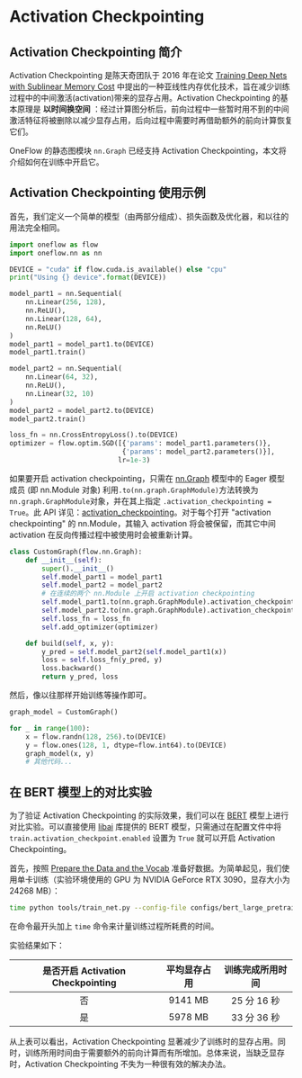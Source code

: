 # Activation Checkpointing

## Activation Checkpointing 简介

Activation Checkpointing 是陈天奇团队于 2016 年在论文 [Training Deep Nets with Sublinear Memory Cost](https://arxiv.org/abs/1604.06174) 中提出的一种亚线性内存优化技术，旨在减少训练过程中的中间激活(activation)带来的显存占用。Activation Checkpointing 的基本原理是 **以时间换空间** ：经过计算图分析后，前向过程中一些暂时用不到的中间激活特征将被删除以减少显存占用，后向过程中需要时再借助额外的前向计算恢复它们。

OneFlow 的静态图模块 `nn.Graph` 已经支持 Activation Checkpointing，本文将介绍如何在训练中开启它。

## Activation Checkpointing 使用示例

首先，我们定义一个简单的模型（由两部分组成）、损失函数及优化器，和以往的用法完全相同。

```python
import oneflow as flow
import oneflow.nn as nn

DEVICE = "cuda" if flow.cuda.is_available() else "cpu"
print("Using {} device".format(DEVICE))

model_part1 = nn.Sequential(
    nn.Linear(256, 128), 
    nn.ReLU(),
    nn.Linear(128, 64),
    nn.ReLU()
)
model_part1 = model_part1.to(DEVICE)
model_part1.train()

model_part2 = nn.Sequential(
    nn.Linear(64, 32), 
    nn.ReLU(),
    nn.Linear(32, 10)
)
model_part2 = model_part2.to(DEVICE)
model_part2.train()

loss_fn = nn.CrossEntropyLoss().to(DEVICE)
optimizer = flow.optim.SGD([{'params': model_part1.parameters()},
                            {'params': model_part2.parameters()}],
                           lr=1e-3)
```

如果要开启 activation checkpointing，只需在 [nn.Graph](../basics/08_nn_graph.md) 模型中的 Eager 模型成员 (即 nn.Module 对象) 利用`.to(nn.graph.GraphModule)`方法转换为`nn.graph.GraphModule`对象，并在其上指定 `.activation_checkpointing = True`。此 API 详见：[activation_checkpointing](https://oneflow.readthedocs.io/en/v0.8.1/generated/oneflow.nn.graph.block_config.BlockConfig.activation_checkpointing.html)。对于每个打开 "activation checkpointing" 的 nn.Module，其输入 activation 将会被保留，而其它中间 activation 在反向传播过程中被使用时会被重新计算。

```python
class CustomGraph(flow.nn.Graph):
    def __init__(self):
        super().__init__()
        self.model_part1 = model_part1
        self.model_part2 = model_part2
        # 在连续的两个 nn.Module 上开启 activation checkpointing
        self.model_part1.to(nn.graph.GraphModule).activation_checkpointing = True
        self.model_part2.to(nn.graph.GraphModule).activation_checkpointing = True
        self.loss_fn = loss_fn
        self.add_optimizer(optimizer)

    def build(self, x, y):
        y_pred = self.model_part2(self.model_part1(x))
        loss = self.loss_fn(y_pred, y)
        loss.backward()
        return y_pred, loss
```

然后，像以往那样开始训练等操作即可。

```python
graph_model = CustomGraph()

for _ in range(100):
    x = flow.randn(128, 256).to(DEVICE)
    y = flow.ones(128, 1, dtype=flow.int64).to(DEVICE)
    graph_model(x, y)
    # 其他代码...
```

## 在 BERT 模型上的对比实验

为了验证 Activation Checkpointing 的实际效果，我们可以在 [BERT](https://arxiv.org/abs/1810.04805) 模型上进行对比实验。可以直接使用 [libai](https://github.com/Oneflow-Inc/libai) 库提供的 BERT 模型，只需通过在配置文件中将 `train.activation_checkpoint.enabled` 设置为 `True` 就可以开启 Activation Checkpointing。

首先，按照 [Prepare the Data and the Vocab](https://libai.readthedocs.io/en/latest/tutorials/get_started/quick_run.html#prepare-the-data-and-the-vocab) 准备好数据。为简单起见，我们使用单卡训练（实验环境使用的 GPU 为 NVIDIA GeForce RTX 3090，显存大小为 24268 MB）：

```bash
time python tools/train_net.py --config-file configs/bert_large_pretrain.py
```

在命令最开头加上 `time` 命令来计量训练过程所耗费的时间。

实验结果如下：

| 是否开启 Activation Checkpointing | 平均显存占用  | 训练完成所用时间  |
|:-----------------------------:|:-------:|:---------:|
| 否                             | 9141 MB | 25 分 16 秒 |
| 是                             | 5978 MB | 33 分 36 秒 |

从上表可以看出，Activation Checkpointing 显著减少了训练时的显存占用。同时，训练所用时间由于需要额外的前向计算而有所增加。总体来说，当缺乏显存时，Activation Checkpointing 不失为一种很有效的解决办法。
